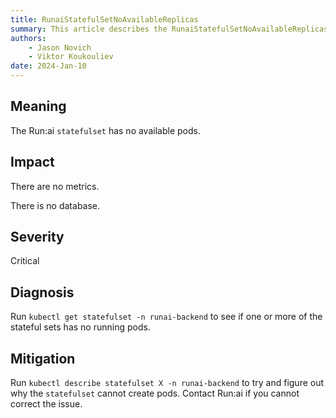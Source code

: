 ```yaml
---
title: RunaiStatefulSetNoAvailableReplicas
summary: This article describes the RunaiStatefulSetNoAvailableReplicas alert.
authors:
    - Jason Novich
    - Viktor Koukouliev
date: 2024-Jan-10
---
```


## Meaning

The Run:ai `statefulset` has no available pods.

## Impact

There are no metrics.

There is no database.

## Severity

Critical

## Diagnosis

Run `kubectl get statefulset -n runai-backend` to see if one or more of the stateful sets has no running pods.

## Mitigation

Run `kubectl describe statefulset X -n runai-backend` to try and figure out why the `statefulset` cannot create pods. Contact Run:ai if you cannot correct the issue.
